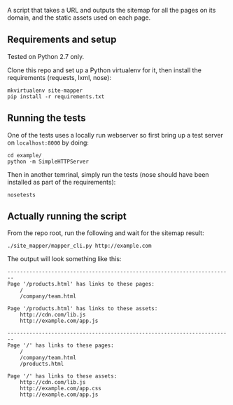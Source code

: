 A script that takes a URL and outputs the sitemap for all the pages on its domain, and the static assets used on each page.

Requirements and setup
------------------------------------
Tested on Python 2.7 only.

Clone this repo and set up a Python virtualenv for it, then install the requirements (requests, lxml, nose):

    mkvirtualenv site-mapper
    pip install -r requirements.txt


Running the tests
------------
One of the tests uses a locally run webserver so first bring up a test server on `localhost:8000` by doing:

    cd example/
    python -m SimpleHTTPServer


Then in another temrinal, simply run the tests (nose should have been installed as part of the requirements):

    nosetests


Actually running the script
------------------
From the repo root, run the following and wait for the sitemap result:

    ./site_mapper/mapper_cli.py http://example.com


The output will look something like this:

    ------------------------------------------------------------------------
    Page '/products.html' has links to these pages:
        /
        /company/team.html

    Page '/products.html' has links to these assets:
    	http://cdn.com/lib.js
    	http://example.com/app.js

    ------------------------------------------------------------------------
    Page '/' has links to these pages:
    	/
    	/company/team.html
    	/products.html

    Page '/' has links to these assets:
    	http://cdn.com/lib.js
    	http://example.com/app.css
    	http://example.com/app.js

